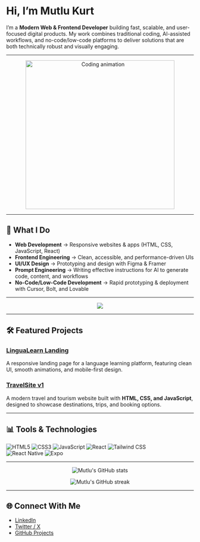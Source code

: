 # Hi, I’m Mutlu Kurt  

I’m a **Modern Web & Frontend Developer** building fast, scalable, and user-focused digital products. My work combines traditional coding, AI-assisted workflows, and no-code/low-code platforms to deliver solutions that are both technically robust and visually engaging.  

---

<!-- GÖRSEL BANNER -->
<p align="center">
  <img src="https://raw.githubusercontent.com/abhisheknaiidu/abhisheknaiidu/master/code.gif" width="400" alt="Coding animation" />
</p>

---

## 🚀 What I Do
- **Web Development** → Responsive websites & apps (HTML, CSS, JavaScript, React)  
- **Frontend Engineering** → Clean, accessible, and performance-driven UIs  
- **UI/UX Design** → Prototyping and design with Figma & Framer  
- **Prompt Engineering** → Writing effective instructions for AI to generate code, content, and workflows  
- **No-Code/Low-Code Development** → Rapid prototyping & deployment with Cursor, Bolt, and Lovable  

---

<!-- TEKNOLOJİ GÖRSELİ -->
<p align="center">
  <img src="https://skillicons.dev/icons?i=html,css,js,react,tailwind,figma,github,git,notion" />
</p>

---

## 🛠 Featured Projects  

### [LinguaLearn Landing](https://mutlukurt.github.io/lingualearn-landing)  
A responsive landing page for a language learning platform, featuring clean UI, smooth animations, and mobile-first design.  

### [TravelSite v1](https://mutlukurt.github.io/travelsitev1/)  
A modern travel and tourism website built with **HTML, CSS, and JavaScript**, designed to showcase destinations, trips, and booking options.  

---

## 📊 Tools & Technologies  

![HTML5](https://img.shields.io/badge/HTML5-E34F26?style=for-the-badge&logo=html5&logoColor=white)
![CSS3](https://img.shields.io/badge/CSS3-1572B6?style=for-the-badge&logo=css3&logoColor=white)
![JavaScript](https://img.shields.io/badge/JavaScript-F7DF1E?style=for-the-badge&logo=javascript&logoColor=black)
![React](https://img.shields.io/badge/React-20232A?style=for-the-badge&logo=react&logoColor=61DAFB)
![Tailwind CSS](https://img.shields.io/badge/Tailwind-06B6D4?style=for-the-badge&logo=tailwind-css&logoColor=white)  
![React Native](https://img.shields.io/badge/React%20Native-20232A?style=for-the-badge&logo=react&logoColor=61DAFB)
![Expo](https://img.shields.io/badge/Expo-000020?style=for-the-badge&logo=expo&logoColor=white)

---

<!-- DİNAMİK GÖRSEL: GITHUB İSTATİSTİKLERİ -->
<p align="center">
  <img src="https://github-readme-stats.vercel.app/api?username=mutlukurt&show_icons=true&theme=radical" alt="Mutlu's GitHub stats" />
</p>

<p align="center">
  <img src="https://github-readme-streak-stats.herokuapp.com/?user=mutlukurt&theme=radical" alt="Mutlu's GitHub streak" />
</p>

---

## 🌐 Connect With Me  

- [LinkedIn](https://www.linkedin.com/in/mutlukurt)  
- [Twitter / X](https://twitter.com/mutlukurtio)  
- [GitHub Projects](https://github.com/mutlukurt)  
